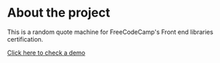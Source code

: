 # About the project
 This is a random quote machine for FreeCodeCamp's Front end libraries certification.

[Click here to check a demo](https://paulohfreire.github.io/random-quote-machine)
